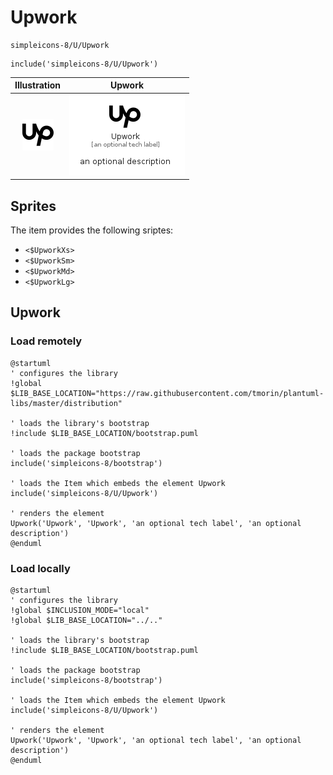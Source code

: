 # Upwork


```text
simpleicons-8/U/Upwork
```

```text
include('simpleicons-8/U/Upwork')
```



| Illustration | Upwork |
| :---: | :---: |
| ![illustration for Illustration](../../simpleicons-8/U/Upwork.png) | ![illustration for Upwork](../../simpleicons-8/U/Upwork.Local.png) |



## Sprites
The item provides the following sriptes:

- `<$UpworkXs>`
- `<$UpworkSm>`
- `<$UpworkMd>`
- `<$UpworkLg>`





## Upwork

### Load remotely
```plantuml
@startuml
' configures the library
!global $LIB_BASE_LOCATION="https://raw.githubusercontent.com/tmorin/plantuml-libs/master/distribution"

' loads the library's bootstrap
!include $LIB_BASE_LOCATION/bootstrap.puml

' loads the package bootstrap
include('simpleicons-8/bootstrap')

' loads the Item which embeds the element Upwork
include('simpleicons-8/U/Upwork')

' renders the element
Upwork('Upwork', 'Upwork', 'an optional tech label', 'an optional description')
@enduml
```

### Load locally
```plantuml
@startuml
' configures the library
!global $INCLUSION_MODE="local"
!global $LIB_BASE_LOCATION="../.."

' loads the library's bootstrap
!include $LIB_BASE_LOCATION/bootstrap.puml

' loads the package bootstrap
include('simpleicons-8/bootstrap')

' loads the Item which embeds the element Upwork
include('simpleicons-8/U/Upwork')

' renders the element
Upwork('Upwork', 'Upwork', 'an optional tech label', 'an optional description')
@enduml
```

